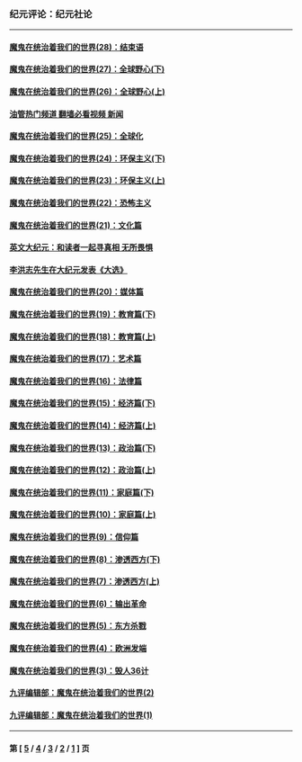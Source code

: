 ### 纪元评论：纪元社论
---
#### [魔鬼在统治着我们的世界(28)：结束语](../../pages/nsc422/n10936246.md?11070330) 
#### [魔鬼在统治着我们的世界(27)：全球野心(下)](../../pages/nsc422/n10928319.md?11070330) 
#### [魔鬼在统治着我们的世界(26)：全球野心(上)](../../pages/nsc422/n10900318.md?11070330) 
#### [油管热门频道 翻墙必看视频 新闻](ok?11070330)
#### [魔鬼在统治着我们的世界(25)：全球化](../../pages/nsc422/n10788205.md?11070330) 
#### [魔鬼在统治着我们的世界(24)：环保主义(下)](../../pages/nsc422/n10695307.md?11070330) 
#### [魔鬼在统治着我们的世界(23)：环保主义(上)](../../pages/nsc422/n10688613.md?11070330) 
#### [魔鬼在统治着我们的世界(22)：恐怖主义](../../pages/nsc422/n10614727.md?11070330) 
#### [魔鬼在统治着我们的世界(21)：文化篇](../../pages/nsc422/n10597706.md?11070330) 
#### [英文大纪元：和读者一起寻真相 无所畏惧](../../pages/nsc422/n12542027.md?11070330) 
#### [李洪志先生在大纪元发表《大选》](../../pages/nsc422/n12534746.md?11070330) 
#### [魔鬼在统治着我们的世界(20)：媒体篇](../../pages/nsc422/n10586579.md?11070330) 
#### [魔鬼在统治着我们的世界(19)：教育篇(下)](../../pages/nsc422/n10564808.md?11070330) 
#### [魔鬼在统治着我们的世界(18)：教育篇(上)](../../pages/nsc422/n10526970.md?11070330) 
#### [魔鬼在统治着我们的世界(17)：艺术篇](../../pages/nsc422/n10499093.md?11070330) 
#### [魔鬼在统治着我们的世界(16)：法律篇](../../pages/nsc422/n10485969.md?11070330) 
#### [魔鬼在统治着我们的世界(15)：经济篇(下)](../../pages/nsc422/n10469975.md?11070330) 
#### [魔鬼在统治着我们的世界(14)：经济篇(上)](../../pages/nsc422/n10457370.md?11070330) 
#### [魔鬼在统治着我们的世界(13)：政治篇(下)](../../pages/nsc422/n10448270.md?11070330) 
#### [魔鬼在统治着我们的世界(12)：政治篇(上)](../../pages/nsc422/n10444576.md?11070330) 
#### [魔鬼在统治着我们的世界(11)：家庭篇(下)](../../pages/nsc422/n10440961.md?11070330) 
#### [魔鬼在统治着我们的世界(10)：家庭篇(上)](../../pages/nsc422/n10435448.md?11070330) 
#### [魔鬼在统治着我们的世界(9)：信仰篇](../../pages/nsc422/n10432159.md?11070330) 
#### [魔鬼在统治着我们的世界(8)：渗透西方(下)](../../pages/nsc422/n10429603.md?11070330) 
#### [魔鬼在统治着我们的世界(7)：渗透西方(上)](../../pages/nsc422/n10426013.md?11070330) 
#### [魔鬼在统治着我们的世界(6)：输出革命](../../pages/nsc422/n10421536.md?11070330) 
#### [魔鬼在统治着我们的世界(5)：东方杀戮](../../pages/nsc422/n10417707.md?11070330) 
#### [魔鬼在统治着我们的世界(4)：欧洲发端](../../pages/nsc422/n10414890.md?11070330) 
#### [魔鬼在统治着我们的世界(3)：毁人36计](../../pages/nsc422/n10411583.md?11070330) 
#### [九评编辑部：魔鬼在统治着我们的世界(2)](../../pages/nsc422/n10410036.md?11070330) 
#### [九评编辑部：魔鬼在统治着我们的世界(1)](../../pages/nsc422/n10406825.md?11070330) 

---
#### 第 [ [5](./5.md?11070330) / [4](./4.md?11070330) / [3](./3.md?11070330) / [2](./2.md?11070330) / [1](./1.md?11070330) ] 页
